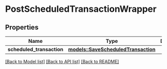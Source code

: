 # PostScheduledTransactionWrapper

## Properties

Name | Type | Description | Notes
------------ | ------------- | ------------- | -------------
**scheduled_transaction** | [**models::SaveScheduledTransaction**](SaveScheduledTransaction.md) |  | 

[[Back to Model list]](../README.md#documentation-for-models) [[Back to API list]](../README.md#documentation-for-api-endpoints) [[Back to README]](../README.md)


